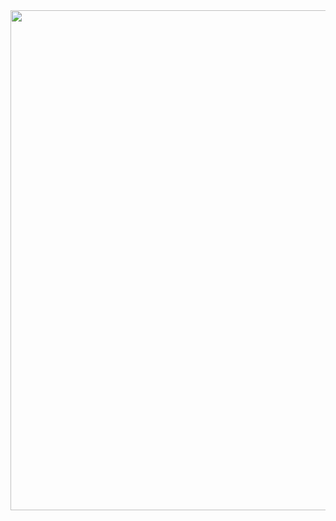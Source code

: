 <a href="https://github.com/ryo-ma/github-profile-trophy">
  <img width=800 src="https://github-profile-trophy.vercel.app/?username=dipendra-sharma&column=7"/>
</a>
